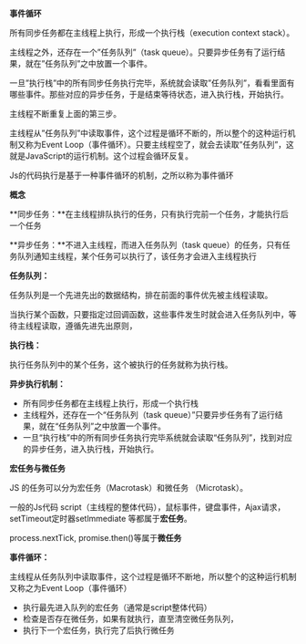 **事件循环**

所有同步任务都在主线程上执行，形成一个执行栈（execution context stack）。

主线程之外，还存在一个”任务队列”（task queue）。只要异步任务有了运行结果，就在”任务队列”之中放置一个事件。

一旦”执行栈”中的所有同步任务执行完毕，系统就会读取”任务队列”，看看里面有哪些事件。那些对应的异步任务，于是结束等待状态，进入执行栈，开始执行。

主线程不断重复上面的第三步。

主线程从”任务队列”中读取事件，这个过程是循环不断的，所以整个的这种运行机制又称为Event Loop（事件循环）。只要主线程空了，就会去读取”任务队列”，这就是JavaScript的运行机制。这个过程会循环反复。

Js的代码执行是基于一种事件循环的机制，之所以称为事件循环

**概念**

**同步任务：**在主线程排队执行的任务，只有执行完前一个任务，才能执行后一个任务

**异步任务：**不进入主线程，而进入任务队列（task queue）的任务，只有任务队列通知主线程，某个任务可以执行了，该任务才会进入主线程执行

**任务队列：**

任务队列是一个先进先出的数据结构，排在前面的事件优先被主线程读取。

当执行某个函数，只要指定过回调函数，这些事件发生时就会进入任务队列中，等待主线程读取，遵循先进先出原则，

**执行栈：**

执行任务队列中的某个任务，这个被执行的任务就称为执行栈。

**异步执行机制：**

- 所有同步任务都在主线程上执行，形成一个执行栈
- 主线程外，还存在一个“任务队列（task queue）”只要异步任务有了运行结果，就在“任务队列”之中放置一个事件。
- 一旦“执行栈”中的所有同步任务执行完毕系统就会读取“任务队列”，找到对应的异步任务，进入执行栈，开始执行。



**宏任务与微任务**

JS 的任务可以分为宏任务（Macrotask）和微任务 （Microtask）。

一般的Js代码 script（主线程的整体代码），鼠标事件，键盘事件，Ajax请求，setTimeout定时器setlmmediate  等都属于**宏任务**。

 process.nextTick,  promise.then()等属于**微任务** 

**事件循环：**

主线程从任务队列中读取事件，这个过程是循环不断地，所以整个的这种运行机制又称之为Event  Loop（事件循环）

- 执行最先进入队列的宏任务（通常是script整体代码）
- 检查是否存在微任务，如果有就执行，直至清空微任务队列，
- 执行下一个宏任务，执行完了后执行微任务